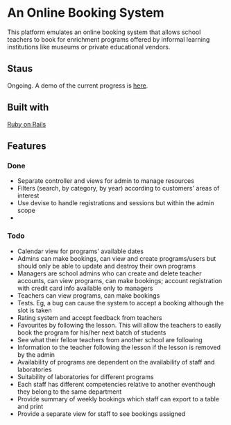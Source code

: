 # An Online Booking System

This platform emulates an online booking system that allows school teachers to book for enrichment programs offered by informal learning institutions like museums or private educational vendors.

## Staus

Ongoing. A demo of the current progress is [here](https://online-booking-system.herokuapp.com).

## Built with

[Ruby on Rails](http://rubyonrails.org/)

## Features

### Done

* Separate controller and views for admin to manage resources
* Filters (search, by category, by year) according to customers' areas of interest
* Use devise to handle registrations and sessions but within the admin scope
*

### Todo

* Calendar view for programs' available dates
* Admins can make bookings, can view and create programs/users but should only be able to update and destroy their own programs
* Managers are school admins who can create and delete teacher accounts, can view programs, can make bookings; account registration with credit card info available only to managers
* Teachers can view programs, can make bookings
* Tests. Eg, a bug can cause the system to accept a booking although the slot is taken
* Rating system and accept feedback from teachers
* Favourites by following the lesson. This will allow the teachers to easily book the program for his/her next batch of students
* See what their fellow teachers from another school are following
* Information to the teacher following the lesson if the lesson is removed by the admin
* Availability of programs are dependent on the availability of staff and laboratories
* Suitability of laboratories for different programs
* Each staff has different competencies relative to another eventhough they belong to the same department
* Provide summary of weekly bookings which staff can export to a table and print
* Provide a separate view for staff to see bookings assigned
